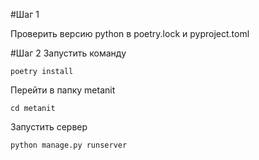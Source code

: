 #Шаг 1

Проверить версию python в poetry.lock и pyproject.toml

#Шаг 2
Запустить команду
```
poetry install
```
Перейти в папку metanit
```
cd metanit
```
Запустить сервер
```
python manage.py runserver
```
